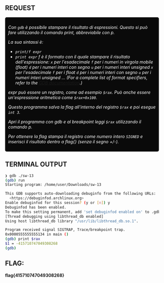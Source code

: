 ## REQUEST

<div style="background-color:rgb(10, 10, 10); padding: 10px; border-radius: 5px; color: white; font-style: italic; box-shadow: 0px 8px 8px rgba(255, 255, 255, 0.3);">

Con `gdb` è possibile stampare il risultato di espressioni. Questo si può fare utilizzando il comando print, abbreviabile con p.

La sua sintassi è:
- `print/f expr` 
- `print expr`
    f è il formato con il quale stampare il risultato dell'espressione:
        `x` per l'esadecimale
        `f` per i numeri in virgola mobile (float)
        `d` per i numeri interi con segno
        `u` per i numeri interi unsigned
        `x` per l'esadecimale
        `f` per i float
        `d` per i numeri interi con segno
        `u` per i numeri interi unsigned
        ... (For a complete list of format specifiers, refer to the [GDB documentation](https://sourceware.org/gdb/current/onlinedocs/gdb/Output-Formats.html).)

expr può essere un registro, come ad esempio `$rax`. Può anche essere un'espressione aritmetica come `$rax+0x100`.

Questo programma salva la flag all'interno del registro `$rax` e poi esegue `int 3`.

Apri il programma con gdb e al breakpoint leggi `$rax` utilizzando il comando p.

Per ottenere la flag stampa il registro come numero intero `SIGNED` e inserisci il risultato dentro a flag{} (senza il segno +/-).
</div>

## TERMINAL OUTPUT

```sh
❯ gdb ./sw-13
(gdb) run
Starting program: /home/user/Downloads/sw-13 

This GDB supports auto-downloading debuginfo from the following URLs:
  <https://debuginfod.archlinux.org>
Enable debuginfod for this session? (y or [n]) y
Debuginfod has been enabled.
To make this setting permanent, add 'set debuginfod enabled on' to .gdbinit.
[Thread debugging using libthread_db enabled]
Using host libthread_db library "/usr/lib/libthread_db.so.1".

Program received signal SIGTRAP, Trace/breakpoint trap.
0x0000555555555134 in main ()
(gdb) print $rax
$1 = -415710747049308268
(gdb)
```
## FLAG:

**flag{415710747049308268}**